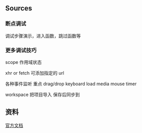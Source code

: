 ##

## Sources

### 断点调试

调试步骤演示，进入函数，跳过函数等

### 更多调试技巧

scope 作用域状态

xhr or fetch 可添加指定的 url

各种事件监听 重点 drag/drop keyboard load media mouse timer

workspace 把项目导入 保存后同步到

## 资料

[官方文档](https://developer.chrome.com/docs/devtools?hl=zh-cn)
